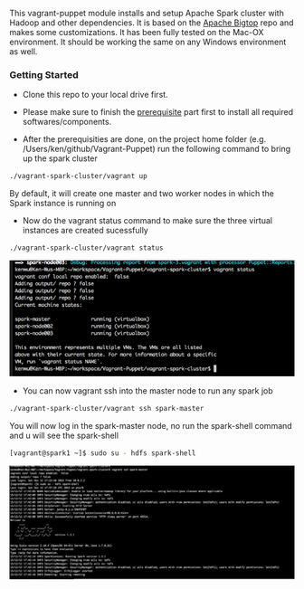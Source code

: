 This vagrant-puppet module installs and setup Apache Spark cluster with Hadoop and other dependencies.  It is based on the <a href="https://github.com/apache/bigtop" target="_blank">Apache Bigtop</a> repo and makes some customizations.  It has been fully tested on the Mac-OX environment.  It should be working the same on any Windows environment as well.

### Getting Started 
- Clone this repo to your local drive first.

- Please make sure to finish the <a href="https://github.com/wwken/Vagrant-Puppet#prerequisite" target="_blank">prerequisite</a> part first to install all required softwares/components.

- After the prerequisities are done, on the project home folder (e.g. /Users/ken/github/Vagrant-Puppet) run the following command to bring up the spark cluster

```bash
./vagrant-spark-cluster/vagrant up
```

By default, it will create one master and two worker nodes in which the Spark instance is running on

- Now do the vagrant status command to make sure the three virtual instances are created sucessfully

```bash
./vagrant-spark-cluster/vagrant status
```

![Alt text](demo/spark1.png?raw=true "Spark instances created")

- You can now vagrant ssh into the master node to run any spark job

```bash
./vagrant-spark-cluster/vagrant ssh spark-master
```

You will now log in the spark-master node, no run the spark-shell command and u will see the spark-shell
```bash
[vagrant@spark1 ~]$ sudo su - hdfs spark-shell
```


![Alt text](demo/spark2.png?raw=true "Spark Shell")
